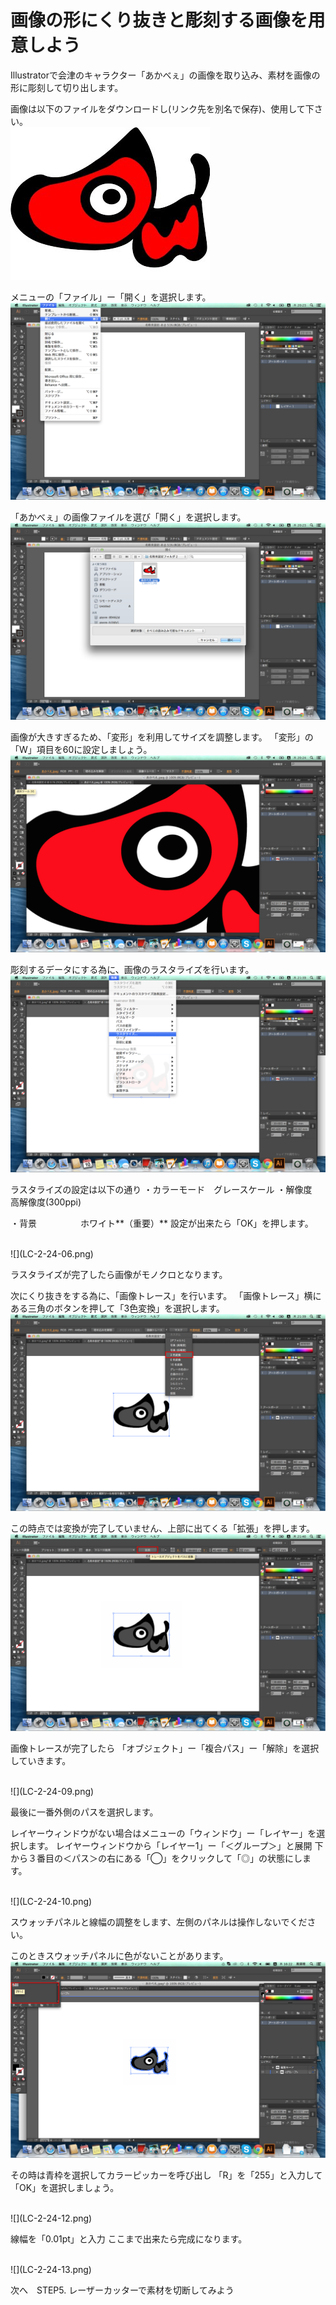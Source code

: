 # 画像の形にくり抜きと彫刻する画像を用意しよう

Illustratorで会津のキャラクター「あかべぇ」の画像を取り込み、素材を画像の形に彫刻して切り出します。

画像は以下のファイルをダウンロードし(リンク先を別名で保存)、使用して下さい。
<br>
![](LC-2-24-01.jpg)




メニューの「ファイル」ー「開く」を選択します。
<br>
![](LC-2-24-02.png)



「あかべぇ」の画像ファイルを選び「開く」を選択します。
<br>
![](LC-2-24-03.png)


画像が大きすぎるため、「変形」を利用してサイズを調整します。
「変形」の「W」項目を60に設定しましょう。
<br>
![](LC-2-24-04.png)


彫刻するデータにする為に、画像のラスタライズを行います。
<br>
![](LC-2-24-05.png)


ラスタライズの設定は以下の通り
・カラーモード　グレースケール
・解像度　　　　高解像度(300ppi)

・背景　　　　　ホワイト**（重要）**
設定が出来たら「OK」を押します。

<br>
![](LC-2-24-06.png)


ラスタライズが完了したら画像がモノクロとなります。

次にくり抜きをする為に、「画像トレース」を行います。
「画像トレース」横にある三角のボタンを押して「3色変換」を選択します。
<br>
![](LC-2-24-07.png)

この時点では変換が完了していません、上部に出てくる「拡張」を押します。
<br>
![](LC-2-24-08.png)

画像トレースが完了したら
「オブジェクト」ー「複合パス」ー「解除」を選択していきます。

<br>
![](LC-2-24-09.png)

最後に一番外側のパスを選択します。

レイヤーウィンドウがない場合はメニューの「ウィンドウ」ー「レイヤー」を選択します。
レイヤーウィンドウから「レイヤー1」ー「＜グループ＞」と展開
下から３番目の＜パス＞の右にある「◯」をクリックして「◎」の状態にします。

<br>
![](LC-2-24-10.png)


スウォッチパネルと線幅の調整をします、左側のパネルは操作しないでください。

このときスウォッチパネルに色がないことがあります。
<br>
![](LC-2-24-11.png)

その時は青枠を選択してカラーピッカーを呼び出し
「R」を「255」と入力して「OK」を選択しましょう。

<br>
![](LC-2-24-12.png)

線幅を「0.01pt」と入力
ここまで出来たら完成になります。

<br>
![](LC-2-24-13.png)

次へ　STEP5. レーザーカッターで素材を切断してみよう